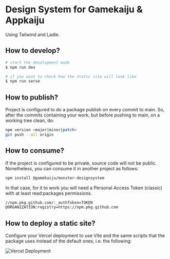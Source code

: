 # Design System for Gamekaiju & Appkaiju

Using Tailwind and Ladle.

## How to develop?

```bash
# start the development mode
$ npm run dev

# if you want to check how the static site will look like
$ npm run serve
```

## How to publish?

Project is configured to do a package publish on every commit to main. So, after the commits containing your work, but before pushing to main, on a working tree clean, do:

```bash
npm version <major|minor|patch>
git push --all origin
```

## How to consume?

If the project is configured to be private, source code will not be public. Nonetheless, you can consume it in another project as follows:

```bash
npm install @gamekaiju/monster-designsystem
```

In that case, for it to work you will need a Personal Access Token (classic) with at least read:packages permissions.

```bash
//npm.pkg.github.com/:_authToken=TOKEN
@ORGANIZATION:registry=https://npm.pkg.github.com
```

## How to deploy a static site?

Configure your Vercel deployment to use Vite and the same scripts that the package uses instead of the default ones, i.e. the following:

![Vercel Deployment](https://monster-designsystem.vercel.app/vercel-deployment.png)
